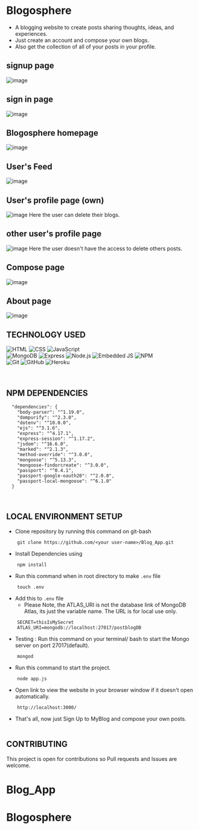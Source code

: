 # Blogosphere

- A blogging website to create posts sharing thoughts, ideas, and experiences.
- Just create an account and compose your own blogs.
- Also get the collection of all of your posts in your profile.

## signup page
![image](https://user-images.githubusercontent.com/102463812/200890223-6e0371c0-4369-4a0d-a09c-bc6183cd41ec.png)

## sign in page
![image](https://user-images.githubusercontent.com/102463812/200890325-06a4f808-fb3a-4745-99e7-a42342e5a70d.png)

## Blogosphere homepage
![image](https://user-images.githubusercontent.com/102463812/200890511-17f81c74-753e-4782-b7c8-02386c0ad019.png)

## User's Feed
![image](https://user-images.githubusercontent.com/102463812/200890657-c1b9b4db-edb8-4c3f-bc4f-65272a17bc1a.png)

## User's profile page (own)
![image](https://user-images.githubusercontent.com/102463812/200894006-9573381d-f094-44be-b0be-74b5c0cdb27c.png)
 Here the user can delete their blogs.
## other user's profile page
![image](https://user-images.githubusercontent.com/102463812/200894259-9e91b503-5440-48b1-92d9-e59a2b0f2da2.png)
Here the user doesn't have the access to delete others posts.
## Compose page
![image](https://user-images.githubusercontent.com/102463812/200893648-faefc04a-5331-4daf-953a-a3a4c4b54b71.png)

## About page 
![image](https://user-images.githubusercontent.com/102463812/200893721-78181e36-5649-4ceb-a9cf-ef91039e5bb5.png)


## TECHNOLOGY USED

![HTML](https://img.shields.io/badge/-HTML-333333?style=flat&logo=HTML5)
![CSS](https://img.shields.io/badge/-CSS-333333?style=flat&logo=CSS3&logoColor=1572B6)
![JavaScript](https://img.shields.io/badge/-JavaScript-333333?style=flat&logo=javascript)
<br>
![MongoDB](https://img.shields.io/badge/-MongoDB-333333?style=flat&logo=mongodb)
![Express](https://img.shields.io/badge/-ExpressJS-333333?style=flat&logo=express)
![Node.js](https://img.shields.io/badge/-Node.js-333333?style=flat&logo=node.js)
![Embedded JS](https://img.shields.io/badge/-Embedded%20JS-333333?style=flat&logo=ejs)
![NPM](https://img.shields.io/badge/-Npm-333333?style=flat&logo=npm&logoColor=white)
<br>
![Git](https://img.shields.io/badge/-Git-333333?style=flat&logo=git)
![GitHub](https://img.shields.io/badge/-GitHub-333333?style=flat&logo=github)
![Heroku](https://img.shields.io/badge/-Heroku-333333?style=flat&logo=heroku&logoColor=6567a5)

<br>

## NPM DEPENDENCIES

```
  "dependencies": {
    "body-parser": "^1.19.0",
    "dompurify": "^2.3.0",
    "dotenv": "^10.0.0",
    "ejs": "^3.1.6",
    "express": "^4.17.1",
    "express-session": "^1.17.2",
    "jsdom": "^16.6.0",
    "marked": "^2.1.3",
    "method-override": "^3.0.0",
    "mongoose": "^5.13.3",
    "mongoose-findorcreate": "^3.0.0",
    "passport": "^0.4.1",
    "passport-google-oauth20": "^2.0.0",
    "passport-local-mongoose": "^6.1.0"
  }
```

<br>

## LOCAL ENVIRONMENT SETUP

- Clone repository by running this command on git-bash

```
    git clone https://github.com/<your user-name>/Blog_App.git
```

- Install Dependencies using

```
    npm install
```

- Run this command when in root directory to make `.env` file

```
    touch .env
```

- Add this to `.env` file
  - Please Note, the ATLAS_URI is not the database link of MongoDB Atlas, its just the variable name. The URL is for local use only.

```
    SECRET=thisIsMySecret
    ATLAS_URI=mongodb://localhost:27017/postblogDB
```

- Testing : Run this command on your terminal/ bash to start the Mongo server on port 27017(default).

```
    mongod
```

- Run this command to start the project.

```
    node app.js
```

- Open link to view the website in your browser window if it doesn't open automatically.

```
    http://localhost:3000/
```

- That's all, now just Sign Up to MyBlog and compose your own posts.
  <br>
  <br>

## CONTRIBUTING

This project is open for contributions so Pull requests and Issues are welcome.
# Blog_App
# Blogosphere
